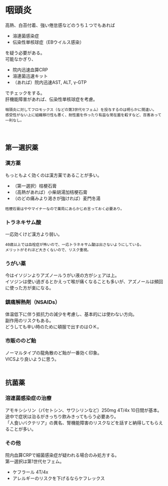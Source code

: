 # 咽頭炎
高熱、白苔付着、強い倦怠感などのうち１つでもあれば

* 溶連菌感染症
* 伝染性単核球症（EBウイルス感染）

を疑う必要がある。  
可能なかぎり、

* 院内迅速血算CRP
* 溶連菌迅速キット
* （あれば）院内迅速AST, ALT, γ-GTP

でチェックをする。  
肝機能障害があれば、伝染性単核球症を考慮。  

```
咽頭炎に対してフロモックス（などの第3世代セフェム）を投与するのは明らかに間違い。  
感受性がない上に組織移行性も悪く、耐性菌を作ったり有益な常在菌を殺すなど、百害あって一利なし。
```
　  
## 第一選択薬
### 漢方薬
もっともよく効くのは漢方薬であることが多い。

* （第一選択）桔梗石膏
* （高熱があれば）小柴胡湯加桔梗石膏
* （のどの痛みより渇きが強ければ）麦門冬湯

```
桔梗石膏はややマイナーなので薬局にあらかじめ言っておく必要あり。
```

### トラネキサム酸
一応効くけど漢方より弱い。  

```
40歳以上では血栓症が怖いので、一応トラネキサム酸は出さないようにしている。  
メリットがそれほど大きくないので、リスク重視。
```

### うがい薬
今はイソジンよりアズノールうがい液の方がシェアは上。  
イソジンは使い過ぎるとかえって喉が痛くなることも多いが、アズノールは頻回に使った方が楽になる。
### 鎮痛解熱剤（NSAIDs）
体温低下に伴う抵抗力の減少を考慮し、基本的には使わない方向。  
副作用のリスクもある。  
どうしても辛い時のために頓服で出すのはＯＫ。  
### 市販ののど飴
ノーマルタイプの龍角散のど飴が一番効く印象。  
VICSより良いように思う。  
　  
## 抗菌薬
### 溶連菌感染症の治療
アモキシシリン（パセトシン、サワシリンなど）250mg 4T/4x 10日間が基本。  
途中で症状は治るがきっちり飲みきってもらう必要あり。  
「人食いバクテリア」の異名、腎機能障害のリスクなどを話すと納得してもらえることが多い。  
### その他
院内血算CRPで細菌感染症が疑われる場合のみ処方する。  
第一選択は第1世代セフェム。  

* ケフラール 4T/4x
* アレルギーのリスクを下げるならケフレックス
